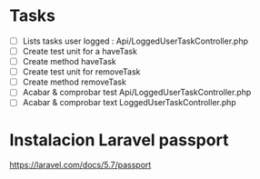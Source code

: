 # Tasks

- [ ] Lists tasks user logged : Api/LoggedUserTaskController.php
- [ ] Create test unit for a haveTask
- [ ] Create method haveTask
- [ ] Create test unit for removeTask
- [ ] Create method removeTask
- [ ] Acabar  & comprobar test Api/LoggedUserTaskController.php
- [ ] Acabar & comprobar text LoggedUserTaskController.php

# Instalacion Laravel passport

https://laravel.com/docs/5.7/passport

